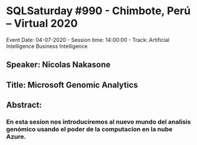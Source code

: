 # SQLSaturday #990 - Chimbote, Perú – Virtual 2020
Event Date: 04-07-2020 - Session time: 14:00:00 - Track: Artificial Intelligence  Business Intelligence
## Speaker: Nicolas Nakasone
## Title: Microsoft Genomic Analytics
## Abstract:
### En esta sesion nos introduciremos al nuevo mundo del analisis genómico usando el poder de la computacion en la nube Azure.
